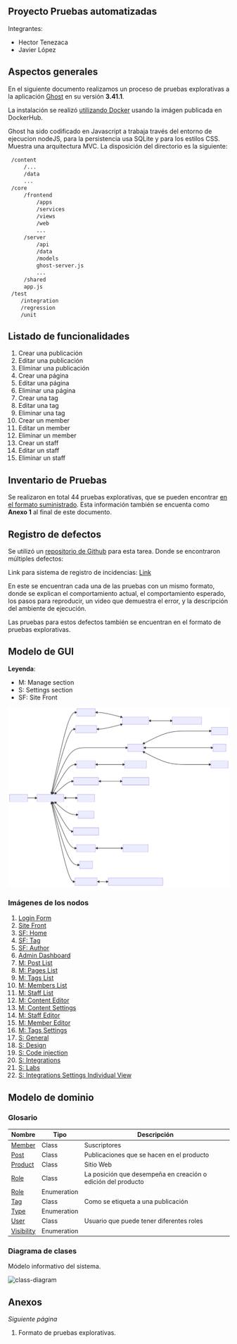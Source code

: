 ## Proyecto Pruebas automatizadas

Integrantes:
  - Hector Tenezaca
  - Javier López

## Aspectos generales

En el siguiente documento realizamos un proceso de pruebas explorativas a la aplicación [Ghost](https://github.com/TryGhost/Ghost) en su versión **3.41.1**.

La instalación se realizó [utilizando Docker](https://github.com/muniter/TSDC_GHOST/blob/master/build/docker-compose.yaml) usando la imágen publicada en DockerHub.

Ghost ha sido codificado en Javascript a trabaja través del entorno de ejecucion nodeJS, para la persistencia usa SQLite y para los estilos CSS. Muestra una arquitectura MVC. La disposición del directorio es la siguiente:

```
 /content
     /...
     /data
     ...
 /core
     /frontend
         /apps
         /services
         /views
         /web
         ...
     /server
         /api
         /data
         /models
         ghost-server.js
         ...
     /shared
     app.js
 /test
    /integration
    /regression
    /unit
```

## Listado de funcionalidades

1. Crear una publicación
2. Editar una publicación
3. Eliminar una publicación
4. Crear una página
5. Editar una página
6. Eliminar una página
7. Crear una tag
8. Editar una tag
9. Eliminar una tag
10. Crear un member
11. Editar un member
12. Eliminar un member
13. Crear un staff
14. Editar un staff
15. Eliminar un staff

<div style="page-break-after: always"></div>

## Inventario de Pruebas

Se realizaron en total 44 pruebas explorativas, que se pueden encontrar [en el formato suministrado](https://docs.google.com/spreadsheets/d/1PjMKYqfaZKyQ-eG3yl1oze4ZOU-kfDWR2E8D86GBfUk/edit?usp=sharing). Esta información también se encuenta como **Anexo 1** al final de este documento.

## Registro de defectos

Se utilizó un [repositorio de Github](https://github.com/muniter/TSDC_GHOST/issues) para esta tarea. Donde se encontraron múltiples defectos:

Link para sistema de registro de incidencias: [Link](https://github.com/muniter/TSDC_GHOST/issues)

En este se encuentran cada una de las pruebas con un mismo formato, donde se explican el comportamiento actual, el comportamiento esperado, los pasos para reproducir, un video que demuestra el error, y la descripción del ambiente de ejecución.

Las pruebas para estos defectos también se encuentran en el formato de pruebas explorativas.

<div style="page-break-after: always"></div>

## Modelo de GUI

**Leyenda**:
  * M: Manage section
  * S: Settings section
  * SF: Site Front

![diagram](./assets/diagram.svg)

<div style="page-break-after: always"></div>

### Imágenes de los nodos

1. [Login Form](https://github.com/muniter/TSDC_GHOST/blob/master/assets/Login%20Form.png)
1. [Site Front](https://github.com/muniter/TSDC_GHOST/blob/master/assets/Site%20Front.png)
1. [SF: Home](https://github.com/muniter/TSDC_GHOST/blob/master/assets/SF%3A%20Home.png)
1. [SF: Tag](https://github.com/muniter/TSDC_GHOST/blob/master/assets/SF%3A%20Tag.png)
1. [SF: Author](https://github.com/muniter/TSDC_GHOST/blob/master/assets/SF%3A%20Author.png)
1. [Admin Dashboard](https://github.com/muniter/TSDC_GHOST/blob/master/assets/Admin%20Dashboard.png)
1. [M: Post List](https://github.com/muniter/TSDC_GHOST/blob/master/assets/M%3A%20Post%20List.png)
1. [M: Pages List](https://github.com/muniter/TSDC_GHOST/blob/master/assets/M%3A%20Pages%20List.png)
1. [M: Tags List](https://github.com/muniter/TSDC_GHOST/blob/master/assets/M%3A%20Tags%20List.png)
1. [M: Members List](https://github.com/muniter/TSDC_GHOST/blob/master/assets/M%3A%20Members%20List.png)
1. [M: Staff List](https://github.com/muniter/TSDC_GHOST/blob/master/assets/M%3A%20Staff%20List.png)
1. [M: Content Editor](https://github.com/muniter/TSDC_GHOST/blob/master/assets/M%3A%20Content%20Editor.png)
1. [M: Content Settings](https://github.com/muniter/TSDC_GHOST/blob/master/assets/M%3A%20Content%20Settings.png)
1. [M: Staff Editor](https://github.com/muniter/TSDC_GHOST/blob/master/assets/M%3A%20Staff%20Editor.png)
1. [M: Member Editor](https://github.com/muniter/TSDC_GHOST/blob/master/assets/M%3A%20Member%20Editor.png)
1. [M: Tags Settings](https://github.com/muniter/TSDC_GHOST/blob/master/assets/M%3A%20Tags%20Settings.png)
1. [S: General](https://github.com/muniter/TSDC_GHOST/blob/master/assets/S%3A%20General.png)
1. [S: Design](https://github.com/muniter/TSDC_GHOST/blob/master/assets/S%3A%20Design.png)
1. [S: Code injection](https://github.com/muniter/TSDC_GHOST/blob/master/assets/S%3A%20Code%20injection.png)
1. [S: Integrations](https://github.com/muniter/TSDC_GHOST/blob/master/assets/S%3A%20Integrations.png)
1. [S: Labs](https://github.com/muniter/TSDC_GHOST/blob/master/assets/S%3A%20Labs.png)
1. [S: Integrations Settings Individual View](https://github.com/muniter/TSDC_GHOST/blob/master/assets/S%3A%20Integrations%20Settings%20Individual%20View.png)

<div style="page-break-after: always"></div>

## Modelo de dominio

### Glosario

| Nombre                                                                                                           | Tipo        | Descripción                                                  |
| ---------------------------------------------------------------------------------------------------------------- | ----------- | ------------------------------------------------------------ |
| [Member](https://app.genmymodel.com/api/dictionary/projects/_w-AGELHSEeyVi7WGkDHboQ/_ycdxYJQAEDqrStFtVYmCyw)     | Class       | Suscriptores                                                 |
| [Post](https://app.genmymodel.com/api/dictionary/projects/_w-AGELHSEeyVi7WGkDHboQ/_ycYR0JQAEDqrStFtVYmCyw)       | Class       | Publicaciones que se hacen en el producto                    |
| [Product](https://app.genmymodel.com/api/dictionary/projects/_w-AGELHSEeyVi7WGkDHboQ/_yce_gZQAEDqrStFtVYmCyw)    | Class       | Sitio Web                                                    |
| [Role](https://app.genmymodel.com/api/dictionary/projects/_w-AGELHSEeyVi7WGkDHboQ/_ycOg0JQAEDqrStFtVYmCyw)       | Class       | La posición que desempeña en creación o edición del producto |
| [Role](https://app.genmymodel.com/api/dictionary/projects/_w-AGELHSEeyVi7WGkDHboQ/_ycSLMJQAEDqrStFtVYmCyw)       | Enumeration |                                                              |
| [Tag](https://app.genmymodel.com/api/dictionary/projects/_w-AGELHSEeyVi7WGkDHboQ/_ycbVIJQAEDqrStFtVYmCyw)        | Class       | Como se etiqueta a una publicación                           |
| [Type](https://app.genmymodel.com/api/dictionary/projects/_w-AGELHSEeyVi7WGkDHboQ/_yccjQpQAEDqrStFtVYmCyw)       | Enumeration |                                                              |
| [User](https://app.genmymodel.com/api/dictionary/projects/_w-AGELHSEeyVi7WGkDHboQ/_ycUncZQAEDqrStFtVYmCyw)       | Class       | Usuario que puede tener diferentes roles                     |
| [Visibility](https://app.genmymodel.com/api/dictionary/projects/_w-AGELHSEeyVi7WGkDHboQ/_ycUAYZQAEDqrStFtVYmCyw) | Enumeration |

<div style="page-break-after: always"></div>

### Diagrama de clases

Módelo informativo del sistema.

![class-diagram](https://user-images.githubusercontent.com/98656582/161302247-a96ff079-8aca-4526-b1f5-3b4680b5ac61.svg)

<div style="page-break-after: always"></div>

## Anexos

*Siguiente página*

1. Formato de pruebas explorativas.
